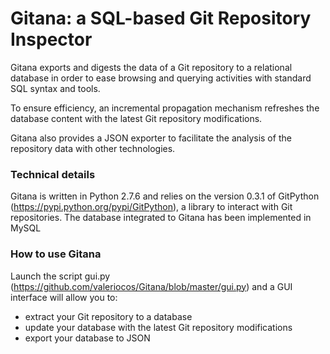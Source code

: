 # Gitana: a SQL-based Git Repository Inspector
 
Gitana exports and digests the data of a Git repository to a relational database 
in order to ease browsing and querying activities with standard SQL syntax and tools. 

To ensure efficiency, an incremental propagation mechanism refreshes the
database content with the latest Git repository modifications.

Gitana also provides a JSON exporter to facilitate 
the analysis of the repository data with other technologies.


### Technical details

Gitana is written in Python 2.7.6 and relies on the version 0.3.1 of GitPython (https://pypi.python.org/pypi/GitPython), a library
to interact with Git repositories. The database integrated to Gitana has been implemented in MySQL

### How to use Gitana

Launch the script gui.py (https://github.com/valeriocos/Gitana/blob/master/gui.py) and a GUI interface will allow you 
to:

- extract your Git repository to a database
- update your database with the latest Git repository modifications
- export your database to JSON
